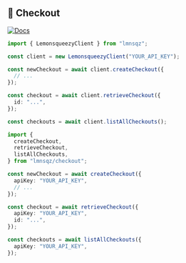 ## 🛒 Checkout

[![Docs](https://img.shields.io/badge/-Docs-blue.svg?style=for-the-badge)](https://docs.lemonsqueezy.com/api/checkouts)

```typescript
import { LemonsqueezyClient } from "lmnsqz";

const client = new LemonsqueezyClient("YOUR_API_KEY");

const newCheckout = await client.createCheckout({
  // ...
});

const checkout = await client.retrieveCheckout({
  id: "...",
});

const checkouts = await client.listAllCheckouts();
```

```typescript
import {
  createCheckout,
  retrieveCheckout,
  listAllCheckouts,
} from "lmnsqz/checkout";

const newCheckout = await createCheckout({
  apiKey: "YOUR_API_KEY",
  // ...
});

const checkout = await retrieveCheckout({
  apiKey: "YOUR_API_KEY",
  id: "...",
});

const checkouts = await listAllCheckouts({
  apiKey: "YOUR_API_KEY",
});
```
